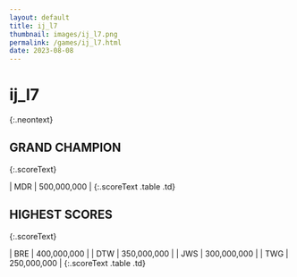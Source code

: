 ```yaml
---
layout: default
title: ij_l7
thumbnail: images/ij_l7.png
permalink: /games/ij_l7.html
date: 2023-08-08
---
```


# ij_l7 
{:.neontext}

## GRAND CHAMPION
{:.scoreText}

| MDR | 500,000,000 | 
{:.scoreText .table .td}

## HIGHEST SCORES
{:.scoreText}

| BRE | 400,000,000 | 
| DTW | 350,000,000 | 
| JWS | 300,000,000 | 
| TWG | 250,000,000 | 
{:.scoreText .table .td}
